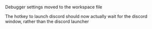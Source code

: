 Debugger settings moved to the workspace file

The hotkey to launch discord should now actually wait for the discord window, rather than the discord launcher
